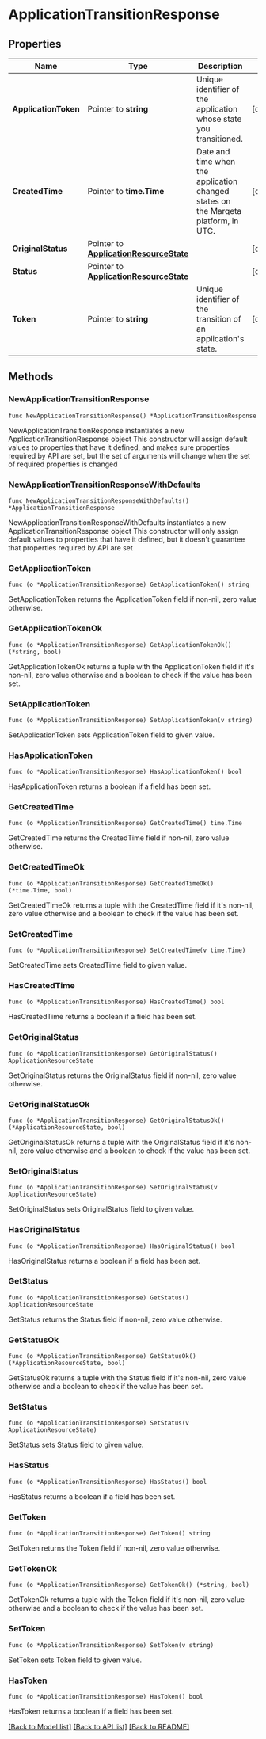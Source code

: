 # ApplicationTransitionResponse

## Properties

Name | Type | Description | Notes
------------ | ------------- | ------------- | -------------
**ApplicationToken** | Pointer to **string** | Unique identifier of the application whose state you transitioned. | [optional] 
**CreatedTime** | Pointer to **time.Time** | Date and time when the application changed states on the Marqeta platform, in UTC. | [optional] 
**OriginalStatus** | Pointer to [**ApplicationResourceState**](ApplicationResourceState.md) |  | [optional] 
**Status** | Pointer to [**ApplicationResourceState**](ApplicationResourceState.md) |  | [optional] 
**Token** | Pointer to **string** | Unique identifier of the transition of an application&#39;s state. | [optional] 

## Methods

### NewApplicationTransitionResponse

`func NewApplicationTransitionResponse() *ApplicationTransitionResponse`

NewApplicationTransitionResponse instantiates a new ApplicationTransitionResponse object
This constructor will assign default values to properties that have it defined,
and makes sure properties required by API are set, but the set of arguments
will change when the set of required properties is changed

### NewApplicationTransitionResponseWithDefaults

`func NewApplicationTransitionResponseWithDefaults() *ApplicationTransitionResponse`

NewApplicationTransitionResponseWithDefaults instantiates a new ApplicationTransitionResponse object
This constructor will only assign default values to properties that have it defined,
but it doesn't guarantee that properties required by API are set

### GetApplicationToken

`func (o *ApplicationTransitionResponse) GetApplicationToken() string`

GetApplicationToken returns the ApplicationToken field if non-nil, zero value otherwise.

### GetApplicationTokenOk

`func (o *ApplicationTransitionResponse) GetApplicationTokenOk() (*string, bool)`

GetApplicationTokenOk returns a tuple with the ApplicationToken field if it's non-nil, zero value otherwise
and a boolean to check if the value has been set.

### SetApplicationToken

`func (o *ApplicationTransitionResponse) SetApplicationToken(v string)`

SetApplicationToken sets ApplicationToken field to given value.

### HasApplicationToken

`func (o *ApplicationTransitionResponse) HasApplicationToken() bool`

HasApplicationToken returns a boolean if a field has been set.

### GetCreatedTime

`func (o *ApplicationTransitionResponse) GetCreatedTime() time.Time`

GetCreatedTime returns the CreatedTime field if non-nil, zero value otherwise.

### GetCreatedTimeOk

`func (o *ApplicationTransitionResponse) GetCreatedTimeOk() (*time.Time, bool)`

GetCreatedTimeOk returns a tuple with the CreatedTime field if it's non-nil, zero value otherwise
and a boolean to check if the value has been set.

### SetCreatedTime

`func (o *ApplicationTransitionResponse) SetCreatedTime(v time.Time)`

SetCreatedTime sets CreatedTime field to given value.

### HasCreatedTime

`func (o *ApplicationTransitionResponse) HasCreatedTime() bool`

HasCreatedTime returns a boolean if a field has been set.

### GetOriginalStatus

`func (o *ApplicationTransitionResponse) GetOriginalStatus() ApplicationResourceState`

GetOriginalStatus returns the OriginalStatus field if non-nil, zero value otherwise.

### GetOriginalStatusOk

`func (o *ApplicationTransitionResponse) GetOriginalStatusOk() (*ApplicationResourceState, bool)`

GetOriginalStatusOk returns a tuple with the OriginalStatus field if it's non-nil, zero value otherwise
and a boolean to check if the value has been set.

### SetOriginalStatus

`func (o *ApplicationTransitionResponse) SetOriginalStatus(v ApplicationResourceState)`

SetOriginalStatus sets OriginalStatus field to given value.

### HasOriginalStatus

`func (o *ApplicationTransitionResponse) HasOriginalStatus() bool`

HasOriginalStatus returns a boolean if a field has been set.

### GetStatus

`func (o *ApplicationTransitionResponse) GetStatus() ApplicationResourceState`

GetStatus returns the Status field if non-nil, zero value otherwise.

### GetStatusOk

`func (o *ApplicationTransitionResponse) GetStatusOk() (*ApplicationResourceState, bool)`

GetStatusOk returns a tuple with the Status field if it's non-nil, zero value otherwise
and a boolean to check if the value has been set.

### SetStatus

`func (o *ApplicationTransitionResponse) SetStatus(v ApplicationResourceState)`

SetStatus sets Status field to given value.

### HasStatus

`func (o *ApplicationTransitionResponse) HasStatus() bool`

HasStatus returns a boolean if a field has been set.

### GetToken

`func (o *ApplicationTransitionResponse) GetToken() string`

GetToken returns the Token field if non-nil, zero value otherwise.

### GetTokenOk

`func (o *ApplicationTransitionResponse) GetTokenOk() (*string, bool)`

GetTokenOk returns a tuple with the Token field if it's non-nil, zero value otherwise
and a boolean to check if the value has been set.

### SetToken

`func (o *ApplicationTransitionResponse) SetToken(v string)`

SetToken sets Token field to given value.

### HasToken

`func (o *ApplicationTransitionResponse) HasToken() bool`

HasToken returns a boolean if a field has been set.


[[Back to Model list]](../README.md#documentation-for-models) [[Back to API list]](../README.md#documentation-for-api-endpoints) [[Back to README]](../README.md)


